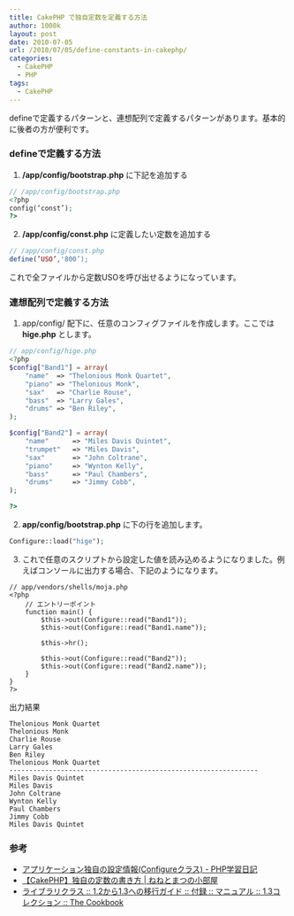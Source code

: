 ```yaml
---
title: CakePHP で独自定数を定義する方法
author: 1000k
layout: post
date: 2010-07-05
url: /2010/07/05/define-constants-in-cakephp/
categories:
  - CakePHP
  - PHP
tags:
  - CakePHP
---
```

defineで定義するパターンと、連想配列で定義するパターンがあります。基本的に後者の方が便利です。

<!--more-->

### defineで定義する方法

1. **/app/config/bootstrap.php** に下記を追加する

```php
// /app/config/bootstrap.php
<?php
config(‘const’);
?>
```


2. **/app/config/const.php** に定義したい定数を追加する

```php
// /app/config/const.php
define(’USO’,'800’);
```


これで全ファイルから定数USOを呼び出せるようになっています。

### 連想配列で定義する方法

1. app/config/ 配下に、任意のコンフィグファイルを作成します。ここでは **hige.php** とします。

```php
// app/config/hige.php
<?php
$config["Band1"] = array(
    "name"  => "Thelonious Monk Quartet",
    "piano" => "Thelonious Monk",
    "sax"   => "Charlie Rouse",
    "bass"  => "Larry Gales",
    "drums" => "Ben Riley",
);

$config["Band2"] = array(
    "name"      => "Miles Davis Quintet",
    "trumpet"   => "Miles Davis",
    "sax"       => "John Coltrane",
    "piano"     => "Wynton Kelly",
    "bass"      => "Paul Chambers",
    "drums"     => "Jimmy Cobb",
);

?>
```


2. **app/config/bootstrap.php** に下の行を追加します。

```php
Configure::load("hige");
```


3. これで任意のスクリプトから設定した値を読み込めるようになりました。例えばコンソールに出力する場合、下記のようになります。

```
// app/vendors/shells/moja.php
<?php
    // エントリーポイント
    function main() {
        $this->out(Configure::read("Band1"));
        $this->out(Configure::read("Band1.name"));

        $this->hr();

        $this->out(Configure::read("Band2"));
        $this->out(Configure::read("Band2.name"));
    }
}
?>
```


出力結果

```
Thelonious Monk Quartet
Thelonious Monk
Charlie Rouse
Larry Gales
Ben Riley
Thelonious Monk Quartet
---------------------------------------------------------------
Miles Davis Quintet
Miles Davis
John Coltrane
Wynton Kelly
Paul Chambers
Jimmy Cobb
Miles Davis Quintet
```


### 参考

  * [アプリケーション独自の設定情報(Configureクラス) - PHP学習日記](http://php.sunvisor.net/2008/01/configure.html)
  * [【CakePHP】独自の定数の書き方 | ねねとまつの小部屋](http://blog.ne2ma2.com/archives/154)
  * [ライブラリクラス :: 1.2から1.3への移行ガイド :: 付録 :: マニュアル :: 1.3コレクション :: The Cookbook](http://book.cakephp.org/ja/view/1565/Library-Classes)